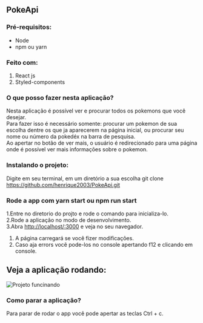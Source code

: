 ## PokeApi


### Pré-requisitos:
  * Node
  * npm ou yarn

### Feito com:
1. React js<br />
2. Styled-components<br />

### O que posso fazer nesta aplicação?
Nesta aplicação é possível ver e procurar todos os pokemons que você desejar.<br />
Para fazer isso é necessário somente: procurar um pokemon de sua escolha dentre os que ja aparecerem na página inicial, ou procurar seu nome ou número da pokedéx na barra de pesquisa.<br />
Ao apertar no botão de ver mais, o usuário é redirecionado para uma página onde é possível ver mais informações sobre o pokemon. 

### Instalando o projeto:

Digite em seu terminal, em um diretório a sua escolha git clone https://github.com/henrique2003/PokeApi.git<br/>

### Rode a app com yarn start ou npm run start

1.Entre no diretorio do projto e rode o comando para inicializa-lo.<br />
2.Rode a aplicação no modo de desenvolvimento.<br />
3.Abra [http://localhost/:3000](http//localhost:3000) e veja no seu navegador.

1. A página carregará se você fizer modificações.<br />
2. Caso aja errors você pode-los no console apertando f12 e clicando em console.<br />

## Veja a aplicação rodando:
![Projeto funcinando](/action.gif)

### Como parar a aplicação?

Para parar de rodar o app você pode apertar as teclas Ctrl + c.
